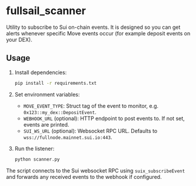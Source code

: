 # fullsail_scanner

Utility to subscribe to Sui on-chain events. It is designed so you can get alerts whenever
specific Move events occur (for example deposit events on your DEX).

## Usage

1. Install dependencies:
   ```bash
   pip install -r requirements.txt
   ```
2. Set environment variables:
   - `MOVE_EVENT_TYPE`: Struct tag of the event to monitor, e.g. `0x123::my_dex::DepositEvent`.
   - `WEBHOOK_URL` (optional): HTTP endpoint to post events to. If not set, events are printed.
   - `SUI_WS_URL` (optional): Websocket RPC URL. Defaults to `wss://fullnode.mainnet.sui.io:443`.

3. Run the listener:
   ```bash
   python scanner.py
   ```

The script connects to the Sui websocket RPC using `suix_subscribeEvent` and forwards any
received events to the webhook if configured.
